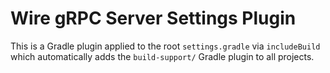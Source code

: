 # Wire gRPC Server Settings Plugin

This is a Gradle plugin applied to the root `settings.gradle` via `includeBuild` which
automatically adds the `build-support/` Gradle plugin to all projects.
